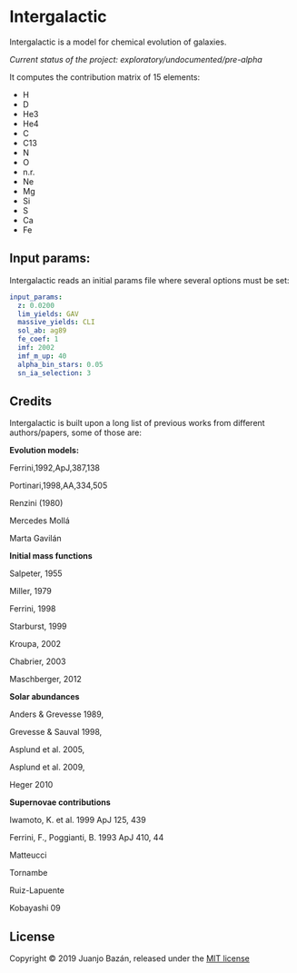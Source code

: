 # Intergalactic

Intergalactic is a model for chemical evolution of galaxies.

_Current status of the project: exploratory/undocumented/pre-alpha_

It computes the contribution matrix of 15 elements:

* H
* D
* He3
* He4
* C
* C13
* N
* O
* n.r.
* Ne
* Mg
* Si
* S
* Ca
* Fe

## Input params:

Intergalactic reads an initial params file where several options must be set:

```yaml
input_params:
  z: 0.0200
  lim_yields: GAV
  massive_yields: CLI
  sol_ab: ag89
  fe_coef: 1
  imf: 2002
  imf_m_up: 40
  alpha_bin_stars: 0.05
  sn_ia_selection: 3
```

## Credits

Intergalactic is built upon a long list of previous works from different authors/papers, some of those are:

__Evolution models:__

Ferrini,1992,ApJ,387,138

Portinari,1998,AA,334,505

Renzini (1980)

Mercedes Mollá

Marta Gavilán


__Initial mass functions__

Salpeter, 1955

Miller, 1979

Ferrini, 1998

Starburst, 1999

Kroupa, 2002

Chabrier, 2003

Maschberger, 2012


__Solar abundances__

Anders & Grevesse 1989,

Grevesse & Sauval 1998,

Asplund et al. 2005,

Asplund et al. 2009,

Heger 2010


__Supernovae contributions__

Iwamoto, K. et al. 1999 ApJ 125, 439

Ferrini, F., Poggianti, B. 1993 ApJ 410, 44

Matteucci

Tornambe

Ruiz-Lapuente

Kobayashi 09


## License

Copyright © 2019 Juanjo Bazán, released under the [MIT license](MIT-LICENSE.txt)